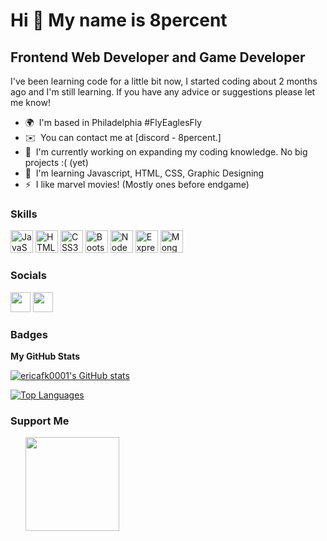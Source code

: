 Hi 👋 My name is 8percent
=========================

Frontend Web Developer and Game Developer
-----------------------------------------

I've been learning code for a little bit now, I started coding about 2 months ago and I'm still learning. If you have any advice or suggestions please let me know!

* 🌍  I'm based in Philadelphia #FlyEaglesFly
* ✉️  You can contact me at [discord - 8percent.]
* 🚀  I'm currently working on expanding my coding knowledge. No big projects :( (yet)
* 🧠  I'm learning Javascript, HTML, CSS, Graphic Designing
* ⚡  I like marvel movies! (Mostly ones before endgame)

### Skills


<p align="left">
<a href="https://developer.mozilla.org/en-US/docs/Web/JavaScript" target="_blank" rel="noreferrer"><img src="https://raw.githubusercontent.com/danielcranney/readme-generator/main/public/icons/skills/javascript-colored.svg" width="36" height="36" alt="JavaScript" /></a>
<a href="https://developer.mozilla.org/en-US/docs/Glossary/HTML5" target="_blank" rel="noreferrer"><img src="https://raw.githubusercontent.com/danielcranney/readme-generator/main/public/icons/skills/html5-colored.svg" width="36" height="36" alt="HTML5" /></a>
<a href="https://www.w3.org/TR/CSS/#css" target="_blank" rel="noreferrer"><img src="https://raw.githubusercontent.com/danielcranney/readme-generator/main/public/icons/skills/css3-colored.svg" width="36" height="36" alt="CSS3" /></a>
<a href="https://getbootstrap.com/" target="_blank" rel="noreferrer"><img src="https://raw.githubusercontent.com/danielcranney/readme-generator/main/public/icons/skills/bootstrap-colored.svg" width="36" height="36" alt="Bootstrap" /></a>
<a href="https://nodejs.org/en/" target="_blank" rel="noreferrer"><img src="https://raw.githubusercontent.com/danielcranney/readme-generator/main/public/icons/skills/nodejs-colored.svg" width="36" height="36" alt="NodeJS" /></a>
<a href="https://expressjs.com/" target="_blank" rel="noreferrer"><img src="https://raw.githubusercontent.com/danielcranney/readme-generator/main/public/icons/skills/express-colored.svg" width="36" height="36" alt="Express" /></a>
<a href="https://www.mongodb.com/" target="_blank" rel="noreferrer"><img src="https://raw.githubusercontent.com/danielcranney/readme-generator/main/public/icons/skills/mongodb-colored.svg" width="36" height="36" alt="MongoDB" /></a>


### Socials

<p align="left"> <a href="https://discord.com/users/8percent." target="_blank" rel="noreferrer"><img src="https://raw.githubusercontent.com/danielcranney/readme-generator/main/public/icons/socials/discord.svg" width="32" height="32" /></a> <a href="https://www.github.com/ericafk0001" target="_blank" rel="noreferrer"><img src="https://raw.githubusercontent.com/danielcranney/readme-generator/main/public/icons/socials/github.svg" width="32" height="32" /></a></p>

### Badges

<b>My GitHub Stats</b>

<a href="http://www.github.com/ericafk0001"><img src="https://github-readme-stats.vercel.app/api?username=ericafk0001&show_icons=true&hide=&count_private=true&title_color=64748b&text_color=ffffff&icon_color=ef4444&bg_color=000000&hide_border=true&show_icons=true" alt="ericafk0001's GitHub stats" /></a>

<a href="https://github.com/ericafk0001" align="left"><img src="https://github-readme-stats.vercel.app/api/top-langs/?username=ericafk0001&langs_count=10&title_color=64748b&text_color=ffffff&icon_color=ef4444&bg_color=000000&hide_border=true&locale=en&custom_title=Top%20%Languages" alt="Top Languages" /></a>

### Support Me

<ul style="list-style-type: none; margin: 0;">

<li style="display: inline-block; margin-right: 0.25rem;"><a href="https://www.buymeacoffee.com/8percent"><img src="https://cdn.buymeacoffee.com/buttons/v2/default-yellow.png" width="150"/></a></li>

</ul>
